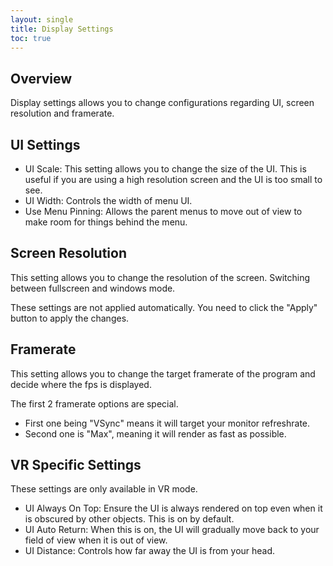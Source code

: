 ```yaml
---
layout: single
title: Display Settings
toc: true
---
```


## Overview
Display settings allows you to change configurations regarding UI, screen resolution and framerate. 

## UI Settings
* UI Scale: This setting allows you to change the size of the UI. This is useful if you are using a high resolution screen and the UI is too small to see.
* UI Width: Controls the width of menu UI.
* Use Menu Pinning: Allows the parent menus to move out of view to make room for things behind the menu.

## Screen Resolution
This setting allows you to change the resolution of the screen. Switching between fullscreen and windows mode.

These settings are not applied automatically. You need to click the "Apply" button to apply the changes.

## Framerate
This setting allows you to change the target framerate of the program and decide where the fps is displayed.

The first 2 framerate options are special. 
* First one being "VSync" means it will target your monitor refreshrate. 
* Second one is "Max", meaning it will render as fast as possible.

## VR Specific Settings
These settings are only available in VR mode.
* UI Always On Top: Ensure the UI is always rendered on top even when it is obscured by other objects. This is on by default.
* UI Auto Return: When this is on, the UI will gradually move back to your field of view when it is out of view. 
* UI Distance: Controls how far away the UI is from your head.